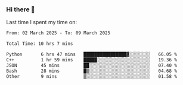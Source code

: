 ### Hi there 👋

<!--
**Grav1tum/Grav1tum** is a ✨ _special_ ✨ repository because its `README.md` (this file) appears on your GitHub profile.

Here are some ideas to get you started:

- 🔭 I’m currently working on ...
- 🌱 I’m currently learning ...
- 👯 I’m looking to collaborate on ...
- 🤔 I’m looking for help with ...
- 💬 Ask me about ...
- 📫 How to reach me: ...
- 😄 Pronouns: ...
- ⚡ Fun fact: ...
-->
Last time I spent my time on:
<!--START_SECTION:waka-->

```txt
From: 02 March 2025 - To: 09 March 2025

Total Time: 10 hrs 7 mins

Python       6 hrs 47 mins   ████████████████▓░░░░░░░░   66.05 %
C++          1 hr 59 mins    █████░░░░░░░░░░░░░░░░░░░░   19.36 %
JSON         45 mins         ██░░░░░░░░░░░░░░░░░░░░░░░   07.40 %
Bash         28 mins         █▒░░░░░░░░░░░░░░░░░░░░░░░   04.68 %
Other        9 mins          ▒░░░░░░░░░░░░░░░░░░░░░░░░   01.58 %
```

<!--END_SECTION:waka-->
